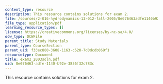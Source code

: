 ```yaml
---
content_type: resource
description: This resource contains solutions for exam 2.
file: /courses/2-016-hydrodynamics-13-012-fall-2005/8e676463adfe1140b92e3836f32c783c_exam2_2003soln.pdf
file_type: application/pdf
learning_resource_types: []
license: https://creativecommons.org/licenses/by-nc-sa/4.0/
ocw_type: OCWFile
parent_title: Study Materials
parent_type: CourseSection
parent_uid: f33ec800-3608-1163-c520-7d0dcdb069f1
resourcetype: Document
title: exam2_2003soln.pdf
uid: 8e676463-adfe-1140-b92e-3836f32c783c
---
```

This resource contains solutions for exam 2.